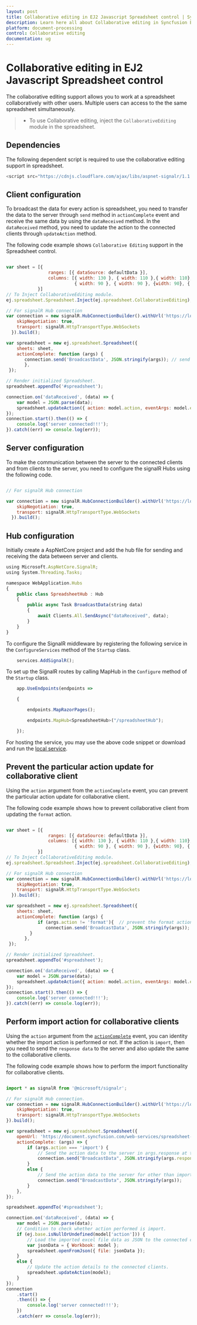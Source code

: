 ```yaml
---
layout: post
title: Collaborative editing in EJ2 Javascript Spreadsheet control | Syncfusion
description: Learn here all about Collaborative editing in Syncfusion EJ2 Javascript Spreadsheet control of Syncfusion Essential JS 2 and more.
platform: document-processing
control: Collaborative editing 
documentation: ug
---
```


# Collaborative editing in EJ2 Javascript Spreadsheet control

The collaborative editing support allows you to work at a spreadsheet collaboratively with other users. Multiple users can access to the the same spreadsheet simultaneously.

> * To use Collaborative editing, inject the `CollaborativeEditing` module in the spreadsheet.

## Dependencies

The following dependent script is required to use the collaborative editing support in spreadsheet.

```js
<script src="https://cdnjs.cloudflare.com/ajax/libs/aspnet-signalr/1.1.4/signalr.js"></script>
```

## Client configuration

To broadcast the data for every action is spreadsheet, you need to transfer the data to the server through `send` method in `actionComplete` event and receive the same data by using the `dataReceived` method. In the `dataReceived` method, you need to update the action to the connected clients through `updateAction` method.

The following code example shows `Collaborative Editing` support in the Spreadsheet control.

```javascript

var sheet = [{
                ranges: [{ dataSource: defaultData }],
                columns: [{ width: 130 }, { width: 110 },{ width: 110},
                          { width: 90 }, { width: 90 }, {width: 90}, { width: 90 }, {width: 90}]
            }]
// To Inject CollaborativeEditing module.
ej.spreadsheet.Spreadsheet.Inject(ej.spreadsheet.CollaborativeEditing);

// For signalR Hub connection
var connection = new signalR.HubConnectionBuilder().withUrl('https://localhost:44385/hubs/spreadsheethub', {// localhost from AspNetCore service
    skipNegotiation: true,
    transport: signalR.HttpTransportType.WebSockets
  }).build();

var spreadsheet = new ej.spreadsheet.Spreadsheet({
    sheets: sheet,
    actionComplete: function (args) {
       connection.send('BroadcastData', JSON.stringify(args)); // send the action data to the server
       },
 });

// Render initialized Spreadsheet.
spreadsheet.appendTo('#spreadsheet');

connection.on('dataReceived', (data) => {
    var model = JSON.parse(data);
    spreadsheet.updateAction({ action: model.action, eventArgs: model.eventArgs }); // update the action to the connected clients
});
connection.start().then(() => {
    console.log('server connected!!!');
}).catch((err) => console.log(err));

```

## Server configuration

To make the communication between the server to the connected clients and from clients to the server, you need to configure the signalR Hubs using the following code.

```javascript

// For signalR Hub connection

var connection = new signalR.HubConnectionBuilder().withUrl('https://localhost:44385/hubs/spreadsheethub', {// localhost from AspNetCore service
    skipNegotiation: true,
    transport: signalR.HttpTransportType.WebSockets
  }).build();

```

## Hub configuration

Initially create a AspNetCore project and add the hub file for sending and receiving the data between server and clients.

```javascript
using Microsoft.AspNetCore.SignalR;
using System.Threading.Tasks;

namespace WebApplication.Hubs
{
    public class SpreadsheetHub : Hub
    {
        public async Task BroadcastData(string data)
        {
            await Clients.All.SendAsync("dataReceived", data);
        }
    }
}
```

To configure the SignalR middleware by registering the following service in the `ConfigureServices` method of the `Startup` class.

```javascript
    services.AddSignalR();
```

To set up the SignalR routes by calling MapHub in the `Configure` method of the `Startup` class.

```javascript
    app.UseEndpoints(endpoints =>

    {

        endpoints.MapRazorPages();

        endpoints.MapHub<SpreadsheetHub>("/spreadsheetHub");

    });
```

For hosting the service, you may use the above code snippet or download and run the [local service](https://www.syncfusion.com/downloads/support/directtrac/general/ze/WebApplication1377017438).

## Prevent the particular action update for collaborative client

Using the `action` argument from the `actionComplete` event, you can prevent the particular action update for collaborative client.

The following code example shows how to prevent collaborative client from updating the `format` action.

```javascript

var sheet = [{
                ranges: [{ dataSource: defaultData }],
                columns: [{ width: 130 }, { width: 110 },{ width: 110},
                          { width: 90 }, { width: 90 }, {width: 90}, { width: 90 }, {width: 90}]
            }]
// To Inject CollaborativeEditing module.
ej.spreadsheet.Spreadsheet.Inject(ej.spreadsheet.CollaborativeEditing);

// For signalR Hub connection
var connection = new signalR.HubConnectionBuilder().withUrl('https://localhost:44385/hubs/spreadsheethub', {// localhost from AspNetCore service
    skipNegotiation: true,
    transport: signalR.HttpTransportType.WebSockets
  }).build();

var spreadsheet = new ej.spreadsheet.Spreadsheet({
    sheets: sheet,
    actionComplete: function (args) {
            if (args.action != 'format'){  // prevent the format action
               connection.send('BroadcastData', JSON.stringify(args)); // send the action data to the server
         }
       },
 });

// Render initialized Spreadsheet.
spreadsheet.appendTo('#spreadsheet');

connection.on('dataReceived', (data) => {
    var model = JSON.parse(data);
    spreadsheet.updateAction({ action: model.action, eventArgs: model.eventArgs }); // update the action to the connected clients
});
connection.start().then(() => {
    console.log('server connected!!!');
}).catch((err) => console.log(err));

```

## Perform import action for collaborative clients

Using the `action` argument from the [`actionComplete`](../api/spreadsheet/#actioncomplete) event, you can identity whether the import action is performed or not. If the action is `import`, then you need to send the `response data` to the server and also update the same to the collaborative clients.

The following code example shows how to perform the import functionality for collaborative clients.

```javascript

import * as signalR from '@microsoft/signalr';

// For signalR Hub connection.
var connection = new signalR.HubConnectionBuilder().withUrl('https://localhost:44385/hubs/spreadsheethub', {
    skipNegotiation: true,
    transport: signalR.HttpTransportType.WebSockets
}).build();

var spreadsheet = new ej.spreadsheet.Spreadsheet({
    openUrl: 'https://document.syncfusion.com/web-services/spreadsheet-editor/api/spreadsheet/open',
    actionComplete: (args) => {
        if (args.action === 'import') {
            // Send the action data to the server in args.response at the time of importing an excel file.
            connection.send("BroadcastData", JSON.stringify(args.response.data));
        }
        else {
            // Send the action data to the server for other than import actions.
            connection.send("BroadcastData", JSON.stringify(args));
        }
    },
});

spreadsheet.appendTo('#spreadsheet');

connection.on('dataReceived', (data) => {
    var model = JSON.parse(data);
    // Condition to check whether action performed is import.
    if (ej.base.isNullOrUndefined(model['action'])) {
        // Load the imported excel file data as JSON to the connected clients.
        var jsonData = { Workbook: model };
        spreadsheet.openFromJson({ file: jsonData });
    }
    else {
        // Update the action details to the connected clients.
        spreadsheet.updateAction(model);
    }
});
connection
    .start()
    .then(() => {
        console.log('server connected!!!');
    })
    .catch(err => console.log(err));
```